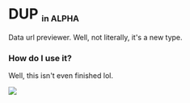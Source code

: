# DUP <ub><sub><sub><sup>in ALPHA</sup></sub></sub></sub>
Data url previewer.
Well, not literally, it's a new type.

### How do I use it?
Well, this isn't even finished lol.

![](https://hcti.io/v1/image/8bde9b94-2367-4e5f-b6e2-3ea35d9606bc)
